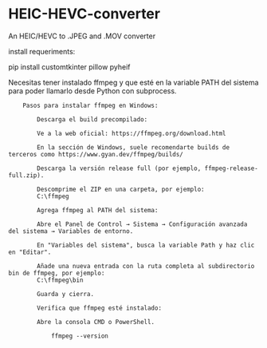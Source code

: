# HEIC-HEVC-converter
An HEIC/HEVC to .JPEG and .MOV converter


install requeriments: 

pip install customtkinter pillow pyheif

Necesitas tener instalado ffmpeg y que esté en la variable PATH del sistema para poder llamarlo desde Python con subprocess.


        Pasos para instalar ffmpeg en Windows:

            Descarga el build precompilado:

            Ve a la web oficial: https://ffmpeg.org/download.html

            En la sección de Windows, suele recomendarte builds de terceros como https://www.gyan.dev/ffmpeg/builds/

            Descarga la versión release full (por ejemplo, ffmpeg-release-full.zip).

            Descomprime el ZIP en una carpeta, por ejemplo:
            C:\ffmpeg

            Agrega ffmpeg al PATH del sistema:

            Abre el Panel de Control → Sistema → Configuración avanzada del sistema → Variables de entorno.

            En "Variables del sistema", busca la variable Path y haz clic en "Editar".

            Añade una nueva entrada con la ruta completa al subdirectorio bin de ffmpeg, por ejemplo:
            C:\ffmpeg\bin

            Guarda y cierra.

            Verifica que ffmpeg esté instalado:

            Abre la consola CMD o PowerShell.

                ffmpeg --version

                

        
